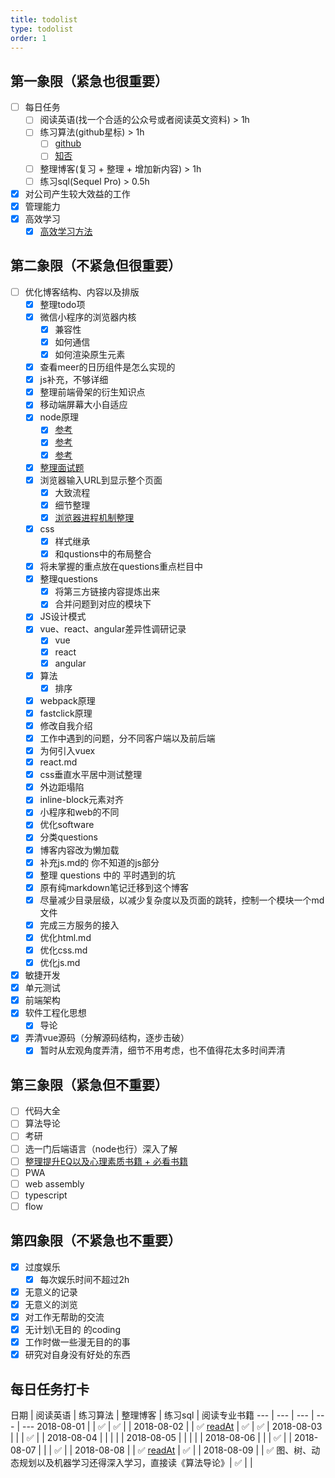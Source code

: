 ```yaml
---
title: todolist
type: todolist
order: 1
---
```


## 第一象限（紧急也很重要）

- [ ] 每日任务
  - [ ] 阅读英语(找一个合适的公众号或者阅读英文资料) > 1h
  - [ ] 练习算法(github星标) > 1h
    - [ ] [github](https://github.com/julycoding/The-Art-Of-Programming-By-July/blob/master/ebook/zh/01.01.md)
    - [ ] [知否](https://segmentfault.com/a/1190000015849882)
  - [ ] 整理博客(复习 + 整理 + 增加新内容) > 1h
  - [ ] 练习sql(Sequel Pro) > 0.5h
- [x] 对公司产生较大效益的工作
- [x] 管理能力
- [x] 高效学习
  - [x] [高效学习方法](https://www.zhihu.com/question/35103080)

## 第二象限（不紧急但很重要）

- [ ] 优化博客结构、内容以及排版
  - [x] 整理todo项
  - [x] 微信小程序的浏览器内核
    - [x] 兼容性
    - [x] 如何通信
    - [x] 如何渲染原生元素
  - [x] 查看meer的日历组件是怎么实现的
  - [x] js补充，不够详细
  - [x] 整理前端骨架的衍生知识点
  - [x] 移动端屏幕大小自适应
  - [x] node原理
    - [x] [参考](https://www.cnblogs.com/bingooo/p/6720540.html)
    - [x] [参考](https://blog.csdn.net/xiangzhihong8/article/details/53954600)
    - [x] [参考](http://taobaofed.org/blog/2015/10/29/deep-into-node-1)
  - [x] [整理面试题](https://github.com/markyun/My-blog/tree/master/Front-end-Developer-Questions)
  - [x] 浏览器输入URL到显示整个页面
    - [x] 大致流程
    - [x] 细节整理
    - [x] [浏览器进程机制整理](https://segmentfault.com/a/1190000012925872)
  - [x] css
    - [x] 样式继承
    - [x] 和qustions中的布局整合
  - [x] 将未掌握的重点放在questions重点栏目中
  - [x] 整理questions
    - [x] 将第三方链接内容提炼出来
    - [x] 合并问题到对应的模块下
  - [x] JS设计模式
  - [x] vue、react、angular差异性调研记录
    - [x] vue
    - [x] react
    - [x] angular
  - [x] 算法
    - [x] 排序
  - [x] webpack原理
  - [x] fastclick原理
  - [x] 修改自我介绍
  - [x] 工作中遇到的问题，分不同客户端以及前后端
  - [x] 为何引入vuex
  - [x] react.md
  - [x] css垂直水平居中测试整理
  - [x] 外边距塌陷
  - [x] inline-block元素对齐
  - [x] 小程序和web的不同
  - [x] 优化software
  - [x] 分类questions
  - [x] 博客内容改为懒加载
  - [x] 补充js.md的 你不知道的js部分
  - [x] 整理 questions 中的 平时遇到的坑
  - [x] 原有纯markdown笔记迁移到这个博客
  - [x] 尽量减少目录层级，以减少复杂度以及页面的跳转，控制一个模块一个md文件
  - [x] 完成三方服务的接入
  - [x] 优化html.md
  - [x] 优化css.md
  - [x] 优化js.md
- [x] 敏捷开发
- [x] 单元测试
- [x] 前端架构
- [x] 软件工程化思想
  - [x] 导论
- [x] 弄清vue源码（分解源码结构，逐步击破）
  - [x] 暂时从宏观角度弄清，细节不用考虑，也不值得花太多时间弄清

## 第三象限（紧急但不重要）

- [ ] 代码大全
- [ ] 算法导论
- [ ] 考研
- [ ] 选一门后端语言（node也行）深入了解
- [ ] [整理提升EQ以及心理素质书籍 + 必看书籍](https://www.zhihu.com/question/22794831)
- [ ] PWA
- [ ] web assembly
- [ ] typescript
- [ ] flow

## 第四象限（不紧急也不重要）

- [x] 过度娱乐
  - [x] 每次娱乐时间不超过2h
- [x] 无意义的记录
- [x] 无意义的浏览
- [x] 对工作无帮助的交流
- [x] 无计划\无目的 的coding
- [x] 工作时做一些漫无目的的事
- [x] 研究对自身没有好处的东西

## 每日任务打卡

日期 | 阅读英语 | 练习算法 | 整理博客 | 练习sql | 阅读专业书籍
--- | --- | --- | --- | ---
2018-08-01 |  | ✅ | ✅ |   |
2018-08-02 |  | ✅ [readAt](https://github.com/julycoding/The-Art-Of-Programming-By-July/blob/master/ebook/zh/01.01.md) | ✅ | ✅ |
2018-08-03 |  |   | ✅ |  |
2018-08-04 |  |   |   |  |
2018-08-05 |  |   |   |  |
2018-08-06 |  |   | ✅ |  |
2018-08-07 |  |   | ✅ |  |
2018-08-08 |  | ✅ [readAt](https://github.com/julycoding/The-Art-Of-Programming-By-July/blob/master/ebook/zh/02.05.md)  | ✅ |  |
2018-08-09 |  | ✅ 图、树、动态规划以及机器学习还得深入学习，直接读《算法导论》| ✅ |   |